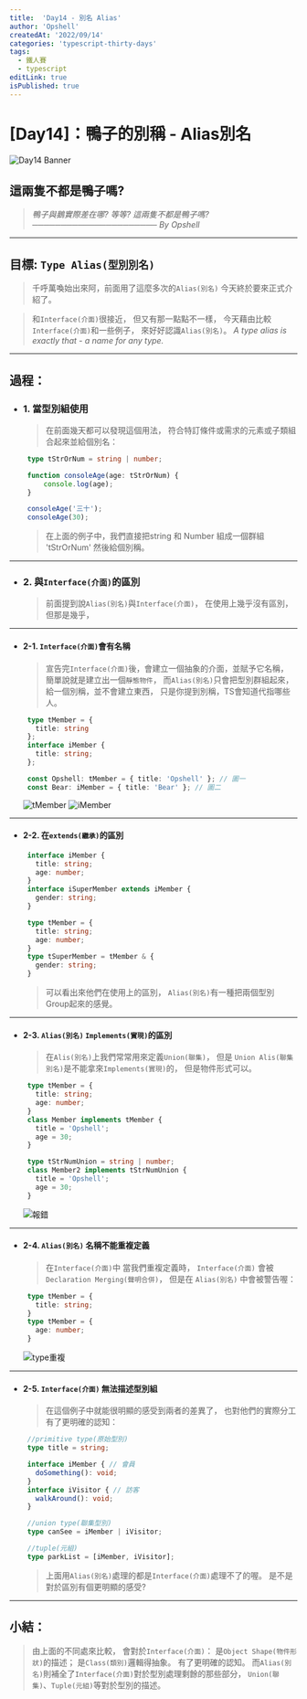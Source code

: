 ```yaml
---
title:  'Day14 - 別名 Alias'
author: 'Opshell'
createdAt: '2022/09/14'
categories: 'typescript-thirty-days'
tags:
  - 鐵人賽
  - typescript
editLink: true
isPublished: true
---
```


# [Day14]：鴨子的別稱 - Alias別名
![Day14 Banner](https://ithelp.ithome.com.tw/upload/images/20220914/20109918NiCjkfHuY6.jpg)

## 這兩隻不都是鴨子嗎?
> *鴨子與鵝實際差在哪?*
> *等等? 這兩隻不都是鴨子嗎?*
> *────────────────────── By Opshell*

---
## 目標: `Type Alias(型別別名)`
   > 千呼萬喚始出來阿，前面用了這麼多次的`Alias(別名)`
   > 今天終於要來正式介紹了。

   > 和`Interface(介面)`很接近，
   > 但又有那一點點不一樣，
   > 今天藉由比較`Interface(介面)`和一些例子，
   > 來好好認識`Alias(別名)`。
   > *A type alias is exactly that - a name for any type.*

---
## 過程：
- ### 1. 當型別組使用
   > 在前面幾天都可以發現這個用法，
   > 符合特訂條件或需求的元素或子類組合起來並給個別名：
   ```typescript
    type tStrOrNum = string | number;

    function consoleAge(age: tStrOrNum) {
        console.log(age);
    }

    consoleAge('三十');
    consoleAge(30);
   ```
   > 在上面的例子中，我們直接把string 和 Number
   > 組成一個群組 'tStrOrNum' 然後給個別稱。

---
- ### 2. 與`Interface(介面)`的區別
   > 前面提到說`Alias(別名)`與`Interface(介面)`，
   > 在使用上幾乎沒有區別，但那是幾乎，

---
* #### 2-1. `Interface(介面)`會有名稱
   > 宣告完`Interface(介面)`後，會建立一個抽象的介面，並賦予它名稱，
   > 簡單說就是建立出一個`靜態物件`，
   > 而`Alias(別名)`只會把型別群組起來，給一個別稱，並不會建立東西，
   > 只是你提到別稱，TS會知道代指哪些人。
   ```typescript
    type tMember = {
      title: string
    };
    interface iMember {
      title: string;
    };

    const Opshell: tMember = { title: 'Opshell' }; // 圖一
    const Bear: iMember = { title: 'Bear' }; // 圖二
   ```
   ![tMember](https://ithelp.ithome.com.tw/upload/images/20220914/201099183ioPKHsEVL.png)
   ![iMember](https://ithelp.ithome.com.tw/upload/images/20220914/20109918G0NGrhVi3c.png)

---
* #### 2-2. 在`extends(繼承)`的區別
   ```typescript
    interface iMember {
      title: string;
      age: number;
    }
    interface iSuperMember extends iMember {
      gender: string;
    }

    type tMember = {
      title: string;
      age: number;
    }
    type tSuperMember = tMember & {
      gender: string;
    }
   ```
   > 可以看出來他們在使用上的區別，
   > `Alias(別名)`有一種把兩個型別Group起來的感覺。

---
* #### 2-3. `Alias(別名)` `Implements(實現)`的區別
   > 在`Alis(別名)`上我們常常用來定義`Union(聯集)`，
   > 但是 `Union Alis(聯集別名)`是不能拿來`Implements(實現)`的，
   > 但是物件形式可以。
   ```typescript
    type tMember = {
      title: string;
      age: number;
    }
    class Member implements tMember {
      title = 'Opshell';
      age = 30;
    }

    type tStrNumUnion = string | number;
    class Member2 implements tStrNumUnion {
      title = 'Opshell';
      age = 30;
    }
   ```
   ![報錯](https://ithelp.ithome.com.tw/upload/images/20220914/20109918TXTWckTxgo.png)

---
* #### 2-4. `Alias(別名)` 名稱不能重複定義
   > 在`Interface(介面)`中 當我們重複定義時，
   > `Interface(介面)` 會被 `Declaration Merging(聲明合併)`，
   > 但是在 `Alias(別名)` 中會被警告喔：
   ```typescript
    type tMember = {
      title: string;
    }
    type tMember = {
      age: number;
    }
   ```
   ![type重複](https://ithelp.ithome.com.tw/upload/images/20220914/20109918aw1IrdrUvD.png)

---
* #### 2-5. `Interface(介面)` 無法描述型別組
   > 在這個例子中就能很明顯的感受到兩者的差異了，
   > 也對他們的實際分工有了更明確的認知：
   ```typescript
    //primitive type(原始型別)
    type title = string;

    interface iMember { // 會員
      doSomething(): void;
    }
    interface iVisitor { // 訪客
      walkAround(): void;
    }

    //union type(聯集型別)
    type canSee = iMember | iVisitor;

    //tuple(元組)
    type parkList = [iMember, iVisitor];
   ```
   > 上面用`Alias(別名)`處理的都是`Interface(介面)`處理不了的喔。
   > 是不是對於區別有個更明顯的感受?

---
## 小結：
   > 由上面的不同處來比較，
   > 會對於`Interface(介面)`：
   > 是`Object Shape(物件形狀)`的描述；
   > 是`Class(類別)`邏輯得抽象。
   > 有了更明確的認知。
   > 而`Alias(別名)`則補全了`Interface(介面)`對於型別處理剩餘的那些部分，
   > `Union(聯集)`、`Tuple(元組)`等對於型別的描述。
